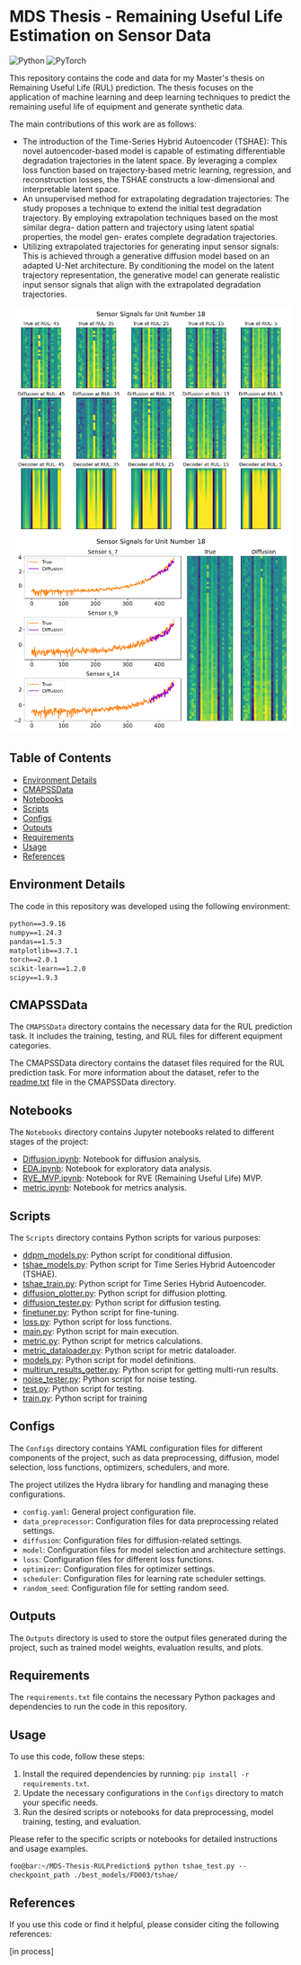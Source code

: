 # MDS Thesis - Remaining Useful Life Estimation on Sensor Data

<img alt="Python" src="https://img.shields.io/badge/python-%2314354C.svg?style=for-the-badge&logo=python&logoColor=white"/> <img alt="PyTorch" src="https://img.shields.io/badge/PyTorch-%23EE4C2C.svg?style=for-the-badge&logo=PyTorch&logoColor=white" />

This repository contains the code and data for my Master's thesis on Remaining Useful Life (RUL) prediction. The thesis focuses on the application of machine learning and deep learning techniques to predict the remaining useful life of equipment and generate synthetic data.

The main contributions of this work are as follows:
- The introduction of the Time-Series Hybrid Autoencoder (TSHAE): This novel autoencoder-based model is capable of estimating differentiable degradation trajectories in the latent space. By leveraging a complex loss function based on trajectory-based metric learning, regression, and reconstruction losses, the TSHAE constructs a low-dimensional and interpretable latent space.
- An unsupervised method for extrapolating degradation trajectories: The
study proposes a technique to extend the initial test degradation trajectory.
By employing extrapolation techniques based on the most similar degra-
dation pattern and trajectory using latent spatial properties, the model gen-
erates complete degradation trajectories. 
- Utilizing extrapolated trajectories for generating input sensor signals: This is achieved through a generative diffusion model based on an adapted U-Net architecture. By conditioning the model on the latent trajectory representation, the generative model can generate realistic input sensor signals that align with the extrapolated degradation trajectories.

<img alt="diffusion prediction" src="./outputs/2023-07-08/16-56-25/sensor_reconstruction/frames/frames_eng_18.png">

<img alt="diffusion prediction" src="./outputs/2023-07-08/16-56-25/sensor_reconstruction/timeseries/frames_eng_18.png">

## Table of Contents

- [Environment Details](#Environment-Details)
- [CMAPSSData](#cmapssdata)
- [Notebooks](#notebooks)
- [Scripts](#scripts)
- [Configs](#configs)
- [Outputs](#outputs)
- [Requirements](#requirements)
- [Usage](#usage)
- [References](#references)


## Environment Details
The code in this repository was developed using the following environment:
```
python==3.9.16
numpy==1.24.3
pandas==1.5.3
matplotlib==3.7.1
torch==2.0.1
scikit-learn==1.2.0
scipy==1.9.3
```

## CMAPSSData

The `CMAPSSData` directory contains the necessary data for the RUL prediction task. It includes the training, testing, and RUL files for different equipment categories.

The CMAPSSData directory contains the dataset files required for the RUL prediction task. 
For more information about the dataset, refer to the [readme.txt](CMAPSSData/readme.txt) file in the CMAPSSData directory.


## Notebooks

The `Notebooks` directory contains Jupyter notebooks related to different stages of the project:


- [Diffusion.ipynb](Diffusion.ipynb): Notebook for diffusion analysis.
- [EDA.ipynb](EDA.ipynb): Notebook for exploratory data analysis.
- [RVE_MVP.ipynb](RVE_MVP.ipynb): Notebook for RVE (Remaining Useful Life) MVP.
- [metric.ipynb](metric.ipynb): Notebook for metrics analysis.


## Scripts

The `Scripts` directory contains Python scripts for various purposes:



- [ddpm_models.py](./models/ddpm_models.py): Python script for conditional diffusion.
- [tshae_models.py](./models/tshae_models.py): Python script for Time Series Hybrid Autoencoder (TSHAE).
- [tshae_train.py](tshae_train.py): Python script for Time Series Hybrid Autoencoder.
- [diffusion_plotter.py](diffusion_plotter.py): Python script for diffusion plotting.
- [diffusion_tester.py](diffusion_tester.py): Python script for diffusion testing.
- [finetuner.py](finetuner.py): Python script for fine-tuning.
- [loss.py](loss.py): Python script for loss functions.
- [main.py](main.py): Python script for main execution.
- [metric.py](metric.py): Python script for metrics calculations.
- [metric_dataloader.py](metric_dataloader.py): Python script for metric dataloader.
- [models.py](models.py): Python script for model definitions.
- [multirun_results_getter.py](multirun_results_getter.py): Python script for getting multi-run results.
- [noise_tester.py](noise_tester.py): Python script for noise testing.
- [test.py](test.py): Python script for testing.
- [train.py](train.py): Python script for training

## Configs

The `Configs` directory contains YAML configuration files for different components of the project, such as data preprocessing, diffusion, model selection, loss functions, optimizers, schedulers, and more.

The project utilizes the Hydra library for handling and managing these configurations.

- `config.yaml`: General project configuration file.
- `data_preprocessor`: Configuration files for data preprocessing related settings.
- `diffusion`: Configuration files for diffusion-related settings.
- `model`: Configuration files for model selection and architecture settings.
- `loss`: Configuration files for different loss functions.
- `optimizer`: Configuration files for optimizer settings.
- `scheduler`: Configuration files for learning rate scheduler settings.
- `random_seed`: Configuration file for setting random seed.

## Outputs

The `Outputs` directory is used to store the output files generated during the project, such as trained model weights, evaluation results, and plots.

## Requirements

The `requirements.txt` file contains the necessary Python packages and dependencies to run the code in this repository.

## Usage

To use this code, follow these steps:

1. Install the required dependencies by running: `pip install -r requirements.txt`.
2. Update the necessary configurations in the `Configs` directory to match your specific needs.
3. Run the desired scripts or notebooks for data preprocessing, model training, testing, and evaluation.

Please refer to the specific scripts or notebooks for detailed instructions and usage examples.

```console
foo@bar:~/MDS-Thesis-RULPrediction$ python tshae_test.py --checkpoint_path ./best_models/FD003/tshae/
```



## References

If you use this code or find it helpful, please consider citing the following references:

[in process]

